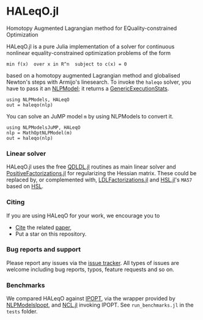 # HALeqO.jl
Homotopy Augmented Lagrangian method for EQuality-constrained Optimization

HALeqO.jl is a pure Julia implementation of a solver for continuous nonlinear equality-constrained optimization problems of the form

    min f(x)  over x in R^n  subject to c(x) = 0

based on a homotopy augmented Lagrangian method and globalised Newton's steps with Armijo's linesearch. To invoke the ```haleqo``` solver, you have to pass it an [NLPModel](https://github.com/JuliaSmoothOptimizers/NLPModels.jl); it returns a [GenericExecutionStats](https://github.com/JuliaSmoothOptimizers/SolverCore.jl).

    using NLPModels, HALeqO
    out = haleqo(nlp)

You can solve an JuMP model `m` by using NLPModels to convert it.

    using NLPModelsJuMP, HALeqO
    nlp = MathOptNLPModel(m)
    out = haleqo(nlp)

### Linear solver

HALeqO.jl uses the free [QDLDL.jl](https://github.com/osqp/QDLDL.jl) routines as main linear solver and [PositiveFactorizations.jl](https://github.com/timholy/PositiveFactorizations.jl) for regularizing the Hessian matrix. These could be replaced by, or complemented with, [LDLFactorizations.jl](https://github.com/JuliaSmoothOptimizers/LDLFactorizations.jl) and [HSL.jl](https://github.com/JuliaSmoothOptimizers/HSL.jl)'s `MA57` based on [HSL](https://www.hsl.rl.ac.uk/).

### Citing

If you are using HALeqO for your work, we encourage you to

* [Cite](CITATION.bib) the related [paper](https://doi.org/10.1109/CDC45484.2021.9683199),
* Put a star on this repository.

### Bug reports and support

Please report any issues via the [issue tracker](https://github.com/aldma/HALeqO.jl/issues). All types of issues are welcome including bug reports, typos, feature requests and so on.

### Benchmarks

We compared HALeqO against [IPOPT](https://coin-or.github.io/Ipopt/), via the wrapper provided by [NLPModelsIpopt](https://github.com/JuliaSmoothOptimizers/NLPModelsIpopt.jl), and [NCL.jl](https://github.com/JuliaSmoothOptimizers/NCL.jl) invoking IPOPT. See `run_benchmarks.jl` in the `tests` folder.

